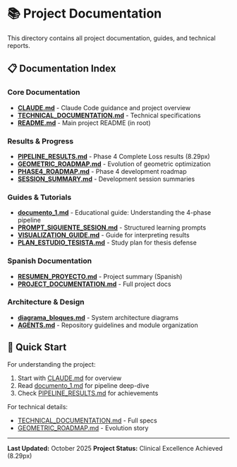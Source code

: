 # 📚 Project Documentation

This directory contains all project documentation, guides, and technical reports.

## 📋 Documentation Index

### Core Documentation
- **[CLAUDE.md](CLAUDE.md)** - Claude Code guidance and project overview
- **[TECHNICAL_DOCUMENTATION.md](TECHNICAL_DOCUMENTATION.md)** - Technical specifications
- **[README.md](../README.md)** - Main project README (in root)

### Results & Progress
- **[PIPELINE_RESULTS.md](PIPELINE_RESULTS.md)** - Phase 4 Complete Loss results (8.29px)
- **[GEOMETRIC_ROADMAP.md](GEOMETRIC_ROADMAP.md)** - Evolution of geometric optimization
- **[PHASE4_ROADMAP.md](PHASE4_ROADMAP.md)** - Phase 4 development roadmap
- **[SESSION_SUMMARY.md](SESSION_SUMMARY.md)** - Development session summaries

### Guides & Tutorials
- **[documento_1.md](documento_1.md)** - Educational guide: Understanding the 4-phase pipeline
- **[PROMPT_SIGUIENTE_SESION.md](PROMPT_SIGUIENTE_SESION.md)** - Structured learning prompts
- **[VISUALIZATION_GUIDE.md](VISUALIZATION_GUIDE.md)** - Guide for interpreting results
- **[PLAN_ESTUDIO_TESISTA.md](PLAN_ESTUDIO_TESISTA.md)** - Study plan for thesis defense

### Spanish Documentation
- **[RESUMEN_PROYECTO.md](RESUMEN_PROYECTO.md)** - Project summary (Spanish)
- **[PROJECT_DOCUMENTATION.md](PROJECT_DOCUMENTATION.md)** - Full project docs

### Architecture & Design
- **[diagrama_bloques.md](diagrama_bloques.md)** - System architecture diagrams
- **[AGENTS.md](AGENTS.md)** - Repository guidelines and module organization

## 🎯 Quick Start

For understanding the project:
1. Start with [CLAUDE.md](CLAUDE.md) for overview
2. Read [documento_1.md](documento_1.md) for pipeline deep-dive
3. Check [PIPELINE_RESULTS.md](PIPELINE_RESULTS.md) for achievements

For technical details:
- [TECHNICAL_DOCUMENTATION.md](TECHNICAL_DOCUMENTATION.md) - Full specs
- [GEOMETRIC_ROADMAP.md](GEOMETRIC_ROADMAP.md) - Evolution story

---

**Last Updated:** October 2025
**Project Status:** Clinical Excellence Achieved (8.29px)
